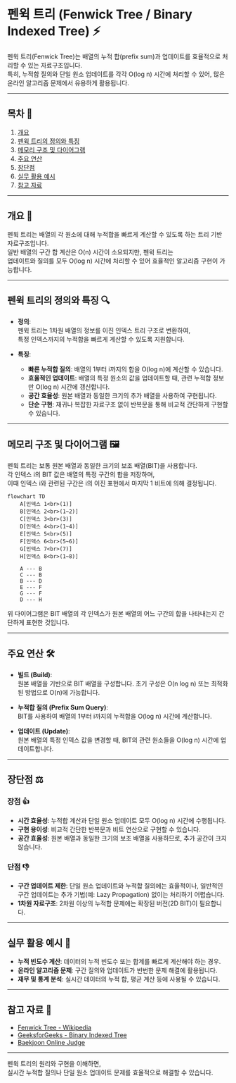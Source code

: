 # 펜윅 트리 (Fenwick Tree / Binary Indexed Tree) ⚡

펜윅 트리(Fenwick Tree)는 배열의 누적 합(prefix sum)과 업데이트를 효율적으로 처리할 수 있는 자료구조입니다.  
특히, 누적합 질의와 단일 원소 업데이트를 각각 O(log n) 시간에 처리할 수 있어, 많은 온라인 알고리즘 문제에서 유용하게 활용됩니다.

---

## 목차 📝
1. [개요](#개요-🧐)
2. [펜윅 트리의 정의와 특징](#펜윅-트리의-정의와-특징-🔍)
3. [메모리 구조 및 다이어그램](#메모리-구조-및-다이어그램-🖼️)
4. [주요 연산](#주요-연산-🛠️)
5. [장단점](#장단점-⚖️)
6. [실무 활용 예시](#실무-활용-예시-💼)
7. [참고 자료](#참고-자료-🔗)

---

## 개요 🧐
펜윅 트리는 배열의 각 원소에 대해 누적합을 빠르게 계산할 수 있도록 하는 트리 기반 자료구조입니다.  
일반 배열의 구간 합 계산은 O(n) 시간이 소요되지만, 펜윅 트리는  
업데이트와 질의를 모두 O(log n) 시간에 처리할 수 있어 효율적인 알고리즘 구현이 가능합니다.

---

## 펜윅 트리의 정의와 특징 🔍
- **정의**:  
  펜윅 트리는 1차원 배열의 정보를 이진 인덱스 트리 구조로 변환하여,  
  특정 인덱스까지의 누적합을 빠르게 계산할 수 있도록 지원합니다.

- **특징**:
  - **빠른 누적합 질의**: 배열의 1부터 i까지의 합을 O(log n)에 계산할 수 있습니다.
  - **효율적인 업데이트**: 배열의 특정 원소의 값을 업데이트할 때, 관련 누적합 정보만 O(log n) 시간에 갱신합니다.
  - **공간 효율성**: 원본 배열과 동일한 크기의 추가 배열을 사용하여 구현됩니다.
  - **단순 구현**: 재귀나 복잡한 자료구조 없이 반복문을 통해 비교적 간단하게 구현할 수 있습니다.

---

## 메모리 구조 및 다이어그램 🖼️
펜윅 트리는 보통 원본 배열과 동일한 크기의 보조 배열(BIT)을 사용합니다.  
각 인덱스 i의 BIT 값은 배열의 특정 구간의 합을 저장하며,  
이때 인덱스 i와 관련된 구간은 i의 이진 표현에서 마지막 1 비트에 의해 결정됩니다.

```mermaid
flowchart TD
    A[인덱스 1<br>(1)]
    B[인덱스 2<br>(1~2)]
    C[인덱스 3<br>(3)]
    D[인덱스 4<br>(1~4)]
    E[인덱스 5<br>(5)]
    F[인덱스 6<br>(5~6)]
    G[인덱스 7<br>(7)]
    H[인덱스 8<br>(1~8)]

    A --- B
    C --- B
    B --- D
    E --- F
    G --- F
    D --- H
```

위 다이어그램은 BIT 배열의 각 인덱스가 원본 배열의 어느 구간의 합을 나타내는지 간단하게 표현한 것입니다.

---

## 주요 연산 🛠️
- **빌드 (Build)**:  
  원본 배열을 기반으로 BIT 배열을 구성합니다. 초기 구성은 O(n log n) 또는 최적화된 방법으로 O(n)에 가능합니다.
  
- **누적합 질의 (Prefix Sum Query)**:  
  BIT를 사용하여 배열의 1부터 i까지의 누적합을 O(log n) 시간에 계산합니다.
  
- **업데이트 (Update)**:  
  원본 배열의 특정 인덱스 값을 변경할 때, BIT의 관련 원소들을 O(log n) 시간에 업데이트합니다.

---

## 장단점 ⚖️

### 장점 👍
- **시간 효율성**: 누적합 계산과 단일 원소 업데이트 모두 O(log n) 시간에 수행됩니다.
- **구현 용이성**: 비교적 간단한 반복문과 비트 연산으로 구현할 수 있습니다.
- **공간 효율성**: 원본 배열과 동일한 크기의 보조 배열을 사용하므로, 추가 공간이 크지 않습니다.

### 단점 👎
- **구간 업데이트 제한**: 단일 원소 업데이트와 누적합 질의에는 효율적이나, 일반적인 구간 업데이트는 추가 기법(예: Lazy Propagation) 없이는 처리하기 어렵습니다.
- **1차원 자료구조**: 2차원 이상의 누적합 문제에는 확장된 버전(2D BIT)이 필요합니다.

---

## 실무 활용 예시 💼
- **누적 빈도수 계산**: 데이터의 누적 빈도수 또는 합계를 빠르게 계산해야 하는 경우.
- **온라인 알고리즘 문제**: 구간 질의와 업데이트가 빈번한 문제 해결에 활용됩니다.
- **재무 및 통계 분석**: 실시간 데이터의 누적 합, 평균 계산 등에 사용될 수 있습니다.

---

## 참고 자료 🔗
- [Fenwick Tree - Wikipedia](https://en.wikipedia.org/wiki/Fenwick_tree)
- [GeeksforGeeks - Binary Indexed Tree](https://www.geeksforgeeks.org/binary-indexed-tree-or-fenwick-tree-2/)
- [Baekjoon Online Judge](https://www.acmicpc.net/)

---

펜윅 트리의 원리와 구현을 이해하면,  
실시간 누적합 질의나 단일 원소 업데이트 문제를 효율적으로 해결할 수 있습니다.